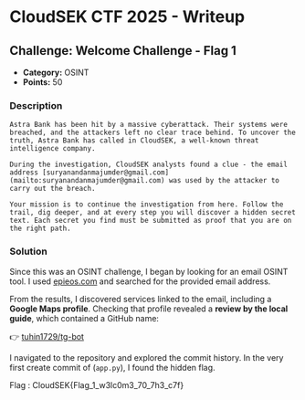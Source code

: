 # CloudSEK CTF 2025 - Writeup

## Challenge: Welcome Challenge - Flag 1

- **Category:** OSINT  
- **Points:** 50  

### Description

```
Astra Bank has been hit by a massive cyberattack. Their systems were breached, and the attackers left no clear trace behind. To uncover the truth, Astra Bank has called in CloudSEK, a well-known threat intelligence company.

During the investigation, CloudSEK analysts found a clue - the email address [suryanandanmajumder@gmail.com](mailto:suryanandanmajumder@gmail.com) was used by the attacker to carry out the breach.

Your mission is to continue the investigation from here. Follow the trail, dig deeper, and at every step you will discover a hidden secret text. Each secret you find must be submitted as proof that you are on the right path.

```

### Solution
Since this was an OSINT challenge, I began by looking for an email OSINT tool. I used [epieos.com](https://epieos.com/) and searched for the provided email address.  

From the results, I discovered services linked to the email, including a **Google Maps profile**. Checking that profile revealed a **review by the local guide**, which contained a GitHub name:

👉 [tuhin1729/tg-bot](https://github.com/tuhin1729/tg-bot)  

I navigated to the repository and explored the commit history. In the very first create commit of (`app.py`), I found the hidden flag.  

Flag : CloudSEK{Flag\_1\_w3lc0m3\_70\_7h3\_c7f}



